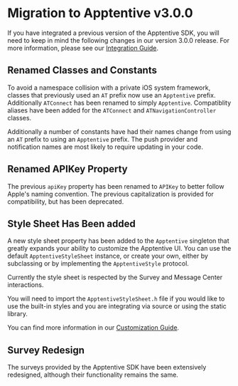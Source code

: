 # Migration to Apptentive v3.0.0

If you have integrated a previous version of the Apptentive SDK, you will need to keep in mind the following changes in our version 3.0.0 release. For more information, please see our [Integration Guide](https://learn.apptentive.com/knowledge-base/ios-integration-reference/).

## Renamed Classes and Constants

To avoid a namespace collision with a private iOS system framework, classes that previously used an `AT` prefix now use an `Apptentive` prefix. Additionally `ATConnect` has been renamed to simply `Apptentive`. Compatiblity aliases have been added for the `ATConnect` and `ATNavigationController` classes. 

Additionally a number of constants have had their names change from using an `AT` prefix to using an `Apptentive` prefix. The push provider and notification names are most likely to require updating in your code. 

## Renamed APIKey Property

The previous `apiKey` property has been renamed to `APIKey` to better follow Apple's naming convention. The previous capitalization is provided for compatibility, but has been deprecated. 

## Style Sheet Has Been added

A new style sheet property has been added to the `Apptentive` singleton that greatly expands your ability to customize the Apptentive UI. You can use the default `ApptentiveStyleSheet` instance, or create your own, either by subclassing or by implementing the `ApptentiveStyle` protocol.

Currently the style sheet is respected by the Survey and Message Center interactions.

You will need to import the `ApptentiveStyleSheet.h` file if you would like to use the built-in styles and you are integrating via source or using the static library.

You can find more information in our [Customization Guide](https://learn.apptentive.com/knowledge-base/interface-customization-ios/).

## Survey Redesign

The surveys provided by the Apptentive SDK have been extensively redesigned, although their functionality remains the same.
